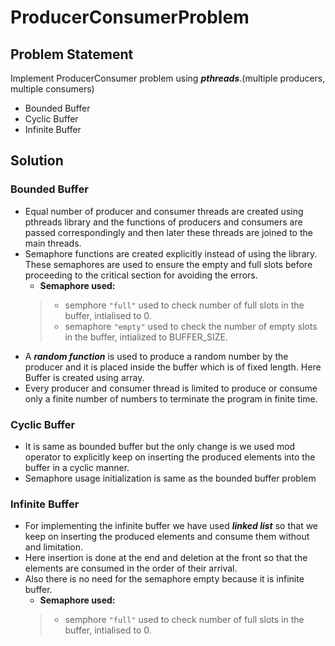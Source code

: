 # ProducerConsumerProblem
## Problem Statement
Implement ProducerConsumer problem using ***pthreads***.(multiple producers, multiple consumers)
   - Bounded Buffer
   - Cyclic Buffer
   - Infinite Buffer 
## Solution
### **Bounded Buffer**
- Equal number of producer and consumer threads are created using pthreads library and the        functions of producers and consumers are passed correspondingly and then later these threads are joined to the main threads.
- Semaphore functions are created explicitly instead of using the library. These semaphores are used to ensure the empty and full slots before proceeding to the critical section for avoiding the errors.
   - **Semaphore used:**
   >* semphore `"full"` used to check number of full slots in the buffer, intialised to 0.
   >* semaphore `"empty"` used to check the number of empty slots in the buffer, intialized to BUFFER_SIZE.
- A ***random function*** is used to produce a random number by the producer and it is placed inside the buffer which is of fixed length. Here Buffer is created using array.
- Every producer and consumer thread is limited to produce or consume only a finite number of numbers to terminate the program in finite time.

### **Cyclic Buffer**
- It is same as bounded buffer but the only change is we used mod operator to explicitly keep on inserting the produced elements into the buffer in a cyclic manner.
- Semaphore usage initialization is same as the bounded buffer problem

### **Infinite Buffer**
- For implementing the infinite buffer we have used ***linked list*** so that we keep on inserting the produced elements and consume them without and limitation.
- Here insertion is done at the end and deletion at the front so that the elements are consumed in the order of their arrival.
- Also there is no need for the semaphore empty because it is infinite buffer.
   - **Semaphore used:**
   >* semphore `"full"` used to check number of full slots in the buffer, intialised to 0.
   

